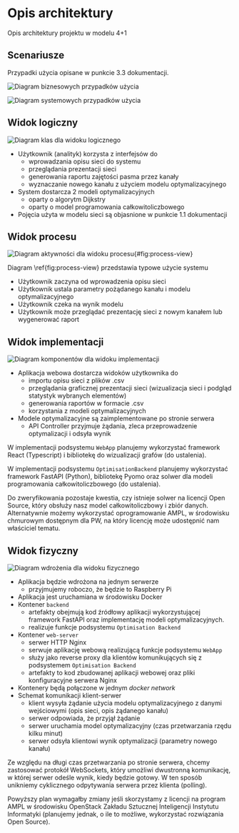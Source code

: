 <!-- 
pandoc architecture.md -o architecture-draft.pdf \
    --pdf-engine=xelatex \
    --toc \
    --number-sections \
    -V geometry:margin=0.5in \
    -V lang=polish \
    -V babel-lang=polish
-->

# Opis architektury
Opis architektury projektu w modelu 4+1

## Scenariusze
Przypadki użycia opisane w punkcie 3.3 dokumentacji.

![Diagram biznesowych przypadków użycia](./diagrams/business-use-cases.drawio.png)

![Diagram systemowych przypadków użycia](./diagrams/system-use-cases.drawio.png)

## Widok logiczny

![Diagram klas dla widoku logicznego](./diagrams/logical-view.drawio.png)

* Użytkownik (analityk) korzysta z interfejsów do
    * wprowadzania opisu sieci do systemu
    * przeglądania prezentacji sieci
    * generowania raportu zajętości pasma przez kanały
    * wyznaczanie nowego kanału z użyciem modelu optymalizacyjnego
* System dostarcza 2 modeli optymalizacyjnych
    * oparty o algorytm Dijkstry
    * oparty o model programowania całkowitoliczbowego
* Pojęcia użyta w modelu sieci są objasnione w punkcie 1.1 dokumentacji

## Widok procesu

![Diagram aktywności dla widoku procesu](./diagrams/process-view.drawio.png){#fig:process-view}

Diagram \ref{fig:process-view} przedstawia typowe użycie systemu

* Użytkownik zaczyna od wprowadzenia opisu sieci
* Użytkownik ustala parametry pożądanego kanału i modelu optymalizacyjnego
* Użytkownik czeka na wynik modelu
* Użytkownik może przeglądać prezentację sieci z nowym kanałem lub wygenerować raport

## Widok implementacji

![Diagram komponentów dla widoku implementacji](./diagrams/development-view.drawio.png)

* Aplikacja webowa dostarcza widoków użytkownika do
    * importu opisu sieci z plików .csv
    * przeglądania graficznej prezentacji sieci (wizualizacja sieci i podgląd statystyk wybranych elementów)
    * generowania raportów w formacie .csv
    * korzystania z modeli optymalizacyjnych
* Modele optymalizacyjne są zaimplementowane po stronie serwera
    * API Controller przyjmuje żądania, zleca przeprowadzenie optymalizacji i odsyła wynik

W implementacji podsystemu `WebApp` planujemy wykorzystać framework React (Typescript) i bibliotekę do wizualizacji grafów (do ustalenia).

W implementacji podsystemu `OptimisationBackend` planujemy wykorzystać framework FastAPI (Python), bibliotekę Pyomo oraz solwer dla modeli programowania całkowitoliczbowego (do ustalenia). 

Do zweryfikowania pozostaje kwestia, czy istnieje solwer na licencji Open Source, który obsłuży nasz model całkowitoliczbowy i zbiór danych.
Alternatywnie możemy wykorzystać oprogramowanie AMPL, w środowisku chmurowym dostępnym dla PW, na który licencję może udostępnić nam właściciel tematu.

## Widok fizyczny

![Diagram wdrożenia dla widoku fizycznego](./diagrams/physical-view.drawio.png)

* Aplikacja będzie wdrożona na jednym serwerze
    * przyjmujemy roboczo, że będzie to Raspberry Pi
* Aplikacja jest uruchamiana w środowisku Docker
* Kontener `backend`
    * artefakty obejmują kod źródłowy aplikacji wykorzystującej framework FastAPI oraz implementację modeli optymalizacyjnych.
    * realizuje funkcje podsystemu `Optimisation Backend`
* Kontener `web-server`
    * serwer HTTP Nginx
    * serwuje aplikację webową realizującą funkcje podsystemu `WebApp`
    * służy jako reverse proxy dla klientów komunikujących się z podsystemem `Optimisation Backend`
    * artefakty to kod zbudowanej aplikacji webowej oraz pliki konfiguracyjne serwera Nginx
* Kontenery będą połączone w jednym *docker network*
* Schemat komunikacji klient-serwer
    * klient wysyła żądanie użycia modelu optymalizacyjnego z danymi wejściowymi (opis sieci, opis żądanego kanału)
    * serwer odpowiada, że przyjął żądanie
    * serwer uruchamia model optymalizacyjny (czas przetwarzania rzędu kilku minut)
    * serwer odsyła klientowi wynik optymalizacji (parametry nowego kanału)

Ze względu na długi czas przetwarzania po stronie serwera, chcemy zastosować protokół WebSockets, który umożliwi dwustronną komunikację, w której serwer odeśle wynik, kiedy będzie gotowy. W ten sposób unikniemy cyklicznego odpytywania serwera przez klienta (polling).

Powyższy plan wymagałby zmiany jeśli skorzystamy z licencji na program AMPL w środowisku OpenStack Zakładu Sztucznej Inteligencji Instytutu Informatyki (planujemy jednak, o ile to możliwe, wykorzystać rozwiązania Open Source).

